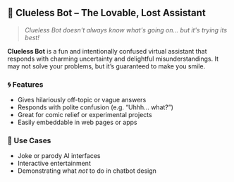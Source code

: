 ## 🤖 Clueless Bot – The Lovable, Lost Assistant

> *Clueless Bot doesn't always know what's going on... but it's trying its best!*

**Clueless Bot** is a fun and intentionally confused virtual assistant that responds with charming uncertainty and delightful misunderstandings. It may not solve your problems, but it’s guaranteed to make you smile.

### 🌀 Features
- Gives hilariously off-topic or vague answers
- Responds with polite confusion (e.g. “Uhhh... what?”)
- Great for comic relief or experimental projects
- Easily embeddable in web pages or apps

### 🎯 Use Cases
- Joke or parody AI interfaces
- Interactive entertainment
- Demonstrating what *not* to do in chatbot design

